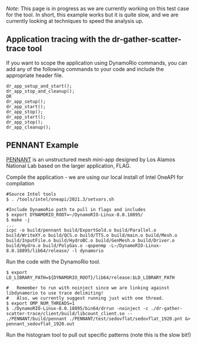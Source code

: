 *Note:* This page is in progress as we are currently working on this test case for the tool. In short, this example works but it is quite slow, and we are currently looking at techniques to speed the analysis up. 

## Application tracing with the dr-gather-scatter-trace tool

If you want to scope the application using DynamoRio commands, you can add any of the following commands to your code and include the appropriate header file.

```
dr_app_setup_and_start();
dr_app_stop_and_cleanup();
OR 
dr_app_setup();
dr_app_start();
dr_app_stop();
dr_app_start();
dr_app_stop();
dr_app_cleanup();
```


## PENNANT Example
[PENNANT](https://github.com/lanl/PENNANT) is an unstructured mesh mini-app designed by Los Alamos National Lab based on the larger application, FLAG. 

Compile the application - we are using our local install of Intel OneAPI for compilation

```
#Source Intel tools
$ . /tools/intel/oneapi/2021.3/setvars.sh

#Include DynamoRio path to pull in flags and includes
$ export DYNAMORIO_ROOT=~/DynamoRIO-Linux-8.0.18895/
$ make -j
...
icpc -o build/pennant build/ExportGold.o build/Parallel.o build/WriteXY.o build/QCS.o build/TTS.o build/main.o build/Mesh.o build/InputFile.o build/HydroBC.o build/GenMesh.o build/Driver.o build/Hydro.o build/PolyGas.o -qopenmp -L~/DynamoRIO-Linux-8.0.18895/lib64/release/ -l dynamorio
```

Run the code with the DynamoRio tool. 
```
$ export LD_LIBRARY_PATH=${DYNAMORIO_ROOT}/lib64/release:$LD_LIBRARY_PATH

#   Remember to run with noinject since we are linking against libdynamorio to use trace delimiting!
#   Also, we currently suggest running just with one thread.
$ export OMP_NUM_THREADS=1
$ ./DynamoRIO-Linux-8.0.18895/bin64/drrun -noinject -c ./dr-gather-scatter-trace/client/build/libcount_client.so -- ./PENNANT/build/pennant ./PENNANT/test/sedovflat/sedovflat_1920.pnt &> pennant_sedovflat_1920.out
```

Run the histogram tool to pull out specific patterns (note this is the slow bit!)
```

```

